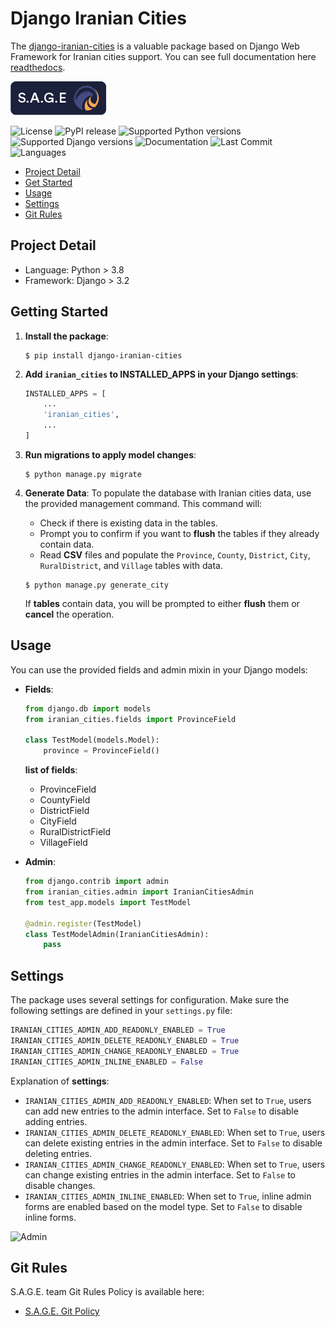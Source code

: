 # Django Iranian Cities

The [django-iranian-cities](https://github.com/sageteam-org/django-iranian-cities) is a valuable package based on Django Web Framework for Iranian cities support. You can see full documentation here [readthedocs](https://django-iranian-cities.readthedocs.io/).

[![SageTeam](https://github.com/sageteam-org/django-sage-painless/blob/develop/docs/images/tag_sage.png?raw=true "SageTeam")](http://sageteam.org)

![License](https://img.shields.io/github/license/sageteam-org/django-iranian-cities "django-iranian-cities")
![PyPI release](https://img.shields.io/pypi/v/django-iranian-cities "django-iranian-cities")
![Supported Python versions](https://img.shields.io/pypi/pyversions/django-iranian-cities "django-iranian-cities")
![Supported Django versions](https://img.shields.io/pypi/djversions/django-iranian-cities "django-iranian-cities")
![Documentation](https://img.shields.io/readthedocs/django-iranian-cities "django-iranian-cities")
![Last Commit](https://img.shields.io/github/last-commit/sageteam-org/django-iranian-cities/master "django-iranian-cities")
![Languages](https://img.shields.io/github/languages/top/sageteam-org/django-iranian-cities "django-iranian-cities")

- [Project Detail](#project-detail)
- [Get Started](#getting-started)
- [Usage](#usage)
- [Settings](#settings)
- [Git Rules](#git-rules)

## Project Detail

- Language: Python > 3.8
- Framework: Django > 3.2

## Getting Started

1. **Install the package**:

    ```shell
    $ pip install django-iranian-cities
    ```

2. **Add `iranian_cities` to INSTALLED_APPS in your Django settings**:

    ```python
    INSTALLED_APPS = [
        ...
        'iranian_cities',
        ...
    ]
    ```

3. **Run migrations to apply model changes**:

    ```shell
    $ python manage.py migrate
    ```

4. **Generate Data**:
To populate the database with Iranian cities data, use the provided management command. This command will:

   - Check if there is existing data in the tables.
   - Prompt you to confirm if you want to **flush** the tables if they already contain data.
   - Read **CSV** files and populate the `Province`, `County`, `District`, `City`, `RuralDistrict`, and `Village` tables with data.

    ```shell
    $ python manage.py generate_city
    ```
    If **tables** contain data, you will be prompted to either **flush** them or **cancel** the operation.

## Usage

You can use the provided fields and admin mixin in your Django models:

- **Fields**:
    ```python
    from django.db import models
    from iranian_cities.fields import ProvinceField

    class TestModel(models.Model):
        province = ProvinceField()

    ```
    **list of fields**:
    - ProvinceField
    - CountyField
    - DistrictField
    - CityField
    - RuralDistrictField
    - VillageField

- **Admin**:
    ```python
    from django.contrib import admin
    from iranian_cities.admin import IranianCitiesAdmin
    from test_app.models import TestModel

    @admin.register(TestModel)
    class TestModelAdmin(IranianCitiesAdmin):
        pass
    ```

## Settings
The package uses several settings for configuration. Make sure the following settings are defined in your `settings.py` file:
```python
IRANIAN_CITIES_ADMIN_ADD_READONLY_ENABLED = True
IRANIAN_CITIES_ADMIN_DELETE_READONLY_ENABLED = True
IRANIAN_CITIES_ADMIN_CHANGE_READONLY_ENABLED = True
IRANIAN_CITIES_ADMIN_INLINE_ENABLED = False
```
Explanation of **settings**:

- `IRANIAN_CITIES_ADMIN_ADD_READONLY_ENABLED`: When set to `True`, users can add new entries to the admin interface. Set to `False` to disable adding entries.
- `IRANIAN_CITIES_ADMIN_DELETE_READONLY_ENABLED`: When set to `True`, users can delete existing entries in the admin interface. Set to `False` to disable deleting entries.
- `IRANIAN_CITIES_ADMIN_CHANGE_READONLY_ENABLED`: When set to `True`, users can change existing entries in the admin interface. Set to `False` to disable changes.
- `IRANIAN_CITIES_ADMIN_INLINE_ENABLED`: When set to `True`, inline admin forms are enabled based on the model type. Set to `False` to disable inline forms.

![Admin](https://github.com/sageteam-org/django-iranian-cities/blob/master/docs/images/admin.jpg?raw=true)

## Git Rules

S.A.G.E. team Git Rules Policy is available here:

- [S.A.G.E. Git Policy](https://www.atlassian.com/git/tutorials/comparing-workflows/gitflow-workflow)
